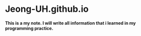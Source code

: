 # Jeong-UH.github.io

#### This is a my note. I will write all information that i learned in my programming practice. 
